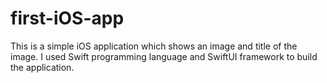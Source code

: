 # first-iOS-app
This is a simple iOS application which shows an image and title of the image. I used Swift programming language and SwiftUI framework to build the application.
